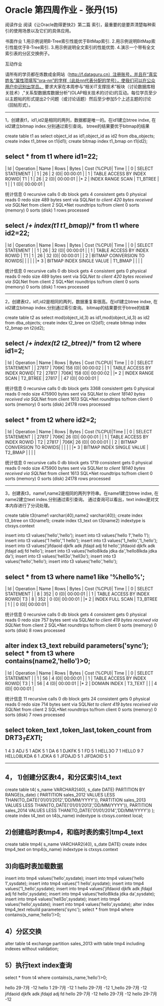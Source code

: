 Oracle 第四周作业 - 张丹(15)
========================================================

阅读作业 阅读《让Oracle跑得更快2》第二篇 索引，最重要的是要弄清楚每种索引的使用场景以及它们的具体应用。


书面作业 
1.用示例说明B-Tree索引性能优于BitMap索引.
2.用示例说明BitMap索引性能优于B-Tree索引.
3.用示例说明全文索引的性能优势.
4.演示一个带有全文索引表的分区交换例子。


互动作业 

请所有的学员都在炼数成金网站（http://f.dataguru.cn）注册账号，并且在“真实姓名”属性项填写“ora-nn”的字样（此处nn代表分配的学号），使我们可以在公众用户中识别出学员。 要求大家在本周参与“相关IT支撑技术”板块（讨论数据库相关技术）,"关系型数据库数据分析"(OLAP相关技术的讨论)的互动。每位学员至少以主题帖的形式提出2个问题（或讨论话题）然后至少参加5个上述主题的讨论（回帖形式）。

--------------------------------
1，创建表t1，id1,id2是相同的两列，数据都是唯一的。在id1建立btree indxe, 在id2建立bitmap index.分别通过索引查询。
btree的结果要优于bitmap的结果

create table t1 as select object_id as id1,object_id as id2 from dba_objects;
create index t1_btree on t1(id1);
create bitmap index t1_bmap on t1(id2);

select * from t1 where id1=22;
------------------------------------------------------------
| Id  | Operation                   | Name     | Rows  | Bytes | Cost (%CPU)| Time     |
|   0 | SELECT STATEMENT            |          |     1 |    26 |     2   (0)| 00:00:01 |
|   1 |  TABLE ACCESS BY INDEX ROWID| T1       |     1 |    26 |     2   (0)| 00:00:01 |
|*  2 |   INDEX RANGE SCAN          | T1_BTREE |     1 |       |     1   (0)| 00:00:01 |


统计信息
          0  recursive calls
          0  db block gets
          4  consistent gets
          0  physical reads
          0  redo size
        489  bytes sent via SQL*Net to client
        420  bytes received via SQL*Net from client
          2  SQL*Net roundtrips to/from client
          0  sorts (memory)
          0  sorts (disk)
          1  rows processed


select /*+ index(t1 t1_bmap)*/* from t1 where id2=22;
------------------------------------------------------------
| Id  | Operation                    | Name    | Rows  | Bytes | Cost (%CPU)| Time     |
|   0 | SELECT STATEMENT             |         |     1 |    26 |    32   (0)| 00:00:01 |
|   1 |  TABLE ACCESS BY INDEX ROWID | T1      |     1 |    26 |    32   (0)| 00:00:01 |
|   2 |   BITMAP CONVERSION TO ROWIDS|         |       |       |            |
|*  3 |    BITMAP INDEX SINGLE VALUE | T1_BMAP |       |       |            |

统计信息
          0  recursive calls
          0  db block gets
          4  consistent gets
          0  physical reads
          0  redo size
        489  bytes sent via SQL*Net to client
        420  bytes received via SQL*Net from client
          2  SQL*Net roundtrips to/from client
          0  sorts (memory)
          0  sorts (disk)
          1  rows processed






-----------------------------------
2，创建表t2，id1,id2是相同的两列，数据重复率很高。在id1建立btree indxe, 在id2建立bitmap index.分别通过索引查询。
bitmap的结果要优于btree的结果

create table t2 as select mod(object_id,3) as id1,mod(object_id,3) as id2 from dba_objects;
create index t2_bree on t2(id1);
create bitmap index t2_bmap on t2(id2);

select /*+ index(t2 t2_btree)*/* from t2 where id1=2;
--------------------------------------------------

| Id  | Operation                   | Name     | Rows  | Bytes | Cost (%CPU)| Time     |
|   0 | SELECT STATEMENT            |          | 27817 |   706K|   158   (0)| 00:00:02 |
|   1 |  TABLE ACCESS BY INDEX ROWID| T2       | 27817 |   706K|   158   (0)| 00:00:02 |
|*  2 |   INDEX RANGE SCAN          | T2_BTREE | 27817 |       |    47   (0)| 00:00:01 |

统计信息
          0  recursive calls
          0  db block gets
       3368  consistent gets
          0  physical reads
          0  redo size
     475900  bytes sent via SQL*Net to client
      18140  bytes received via SQL*Net from client
       1613  SQL*Net roundtrips to/from client
          0  sorts (memory)
          0  sorts (disk)
      24178  rows processed


select * from t2 where id2=2;
--------------------------------

| Id  | Operation                    | Name    | Rows  | Bytes | Cost (%CPU)|Time     |
|   0 | SELECT STATEMENT             |         | 27817 |   706K|    26   (0)| 00:00:01 |
|   1 |  TABLE ACCESS BY INDEX ROWID | T2      | 27817 |   706K|    26   (0)| 00:00:01 |
|   2 |   BITMAP CONVERSION TO ROWIDS|         |       |       |            |
|*  3 |    BITMAP INDEX SINGLE VALUE | T2_BMAP |       |       |            |

统计信息
          0  recursive calls
          0  db block gets
       1719  consistent gets
          0  physical reads
          0  redo size
     475900  bytes sent via SQL*Net to client
      18140  bytes received via SQL*Net from client
       1613  SQL*Net roundtrips to/from client
          0  sorts (memory)
          0  sorts (disk)
      24178  rows processed

-------------------------------------
3，创建表t3，name1,name2是相同的两列字符串。在name1建立btree indxe, 在name2建立text index.分别通过索引查询。
通过查询可以看出，text index是对文本内存进行了分词处理。


create table t3(name1 varchar(40),name2 varchar(40));
create index t3_btree on t3(name1);
create index t3_text on t3(name2) indextype is ctxsys.context

insert into t3 values('hello','hello');
insert into t3 values('hello 1','hello 1');
insert into t3 values('1 hello','1 hello');
insert into t3 values('1_hello','1_hello');
insert into t3 values('jifdaoid djkfk adk jfdajd adj fd  hello','jifdaoid djkfk adk jfdajd adj fd hello');
insert into t3 values('hello8lkda jdka da','hello8lkda jdka da');
insert into t3 values('hell3o','hell3o');
insert into t3 values('hello','hello');
insert into t3 values('hello','hello');



select * from t3 where name1 like '%hello%';
------------------------------------------------------------------------------
| Id  | Operation                   | Name     | Rows  | Bytes | Cost (%CPU)| Time     |
|   0 | SELECT STATEMENT            |          |     8 |   352 |     0   (0)| 00:00:01 |
|   1 |  TABLE ACCESS BY INDEX ROWID| T3       |     8 |   352 |     0   (0)| 00:00:01 |
|*  2 |   INDEX FULL SCAN           | T3_BTREE |     1 |       |     0   (0)| 00:00:01 |

统计信息
          0  recursive calls
          0  db block gets
          4  consistent gets
          0  physical reads
          0  redo size
        757  bytes sent via SQL*Net to client
        419  bytes received via SQL*Net from client
          2  SQL*Net roundtrips to/from client
          0  sorts (memory)
          0  sorts (disk)
          8  rows processed




alter index t3_text rebuild parameters('sync');
select * from t3 where contains(name2,'hello')>0;
--------------------------------------------------------------------------------
| Id  | Operation                   | Name    | Rows  | Bytes | Cost (%CPU)| Time     |
|   0 | SELECT STATEMENT            |         |     1 |    56 |     4   (0)| 00:00:01 |
|   1 |  TABLE ACCESS BY INDEX ROWID| T3      |     1 |    56 |     4   (0)| 00:00:01 |
|*  2 |   DOMAIN INDEX              | T3_TEXT |       |       |     4   (0)| 00:00:01 |

统计信息
         11  recursive calls
          0  db block gets
         24  consistent gets
          0  physical reads
          0  redo size
        714  bytes sent via SQL*Net to client
        419  bytes received via SQL*Net from client
          2  SQL*Net roundtrips to/from client
          0  sorts (memory)
          0  sorts (disk)
          7  rows processed


select token_text ,token_last,token_count from DR$T3_TEXT$I;
------------------------------------------------------
1  4	3
ADJ	5	1
ADK	5	1
DA	6	1
DJKFK	5	1
FD	5	1
HELL3O	7	1
HELLO	9	7
HELLO8LKDA	6	1
JDKA	6	1
JFDAJD	5	1
JIFDAOID	5	1

--------------------------------------
4，
1)创建分区表t4，和分区索引t4_text
---------------------------------------
create table t4(
s_name VARCHAR2(40),
s_date DATE)
PARTITION BY RANGE(s_date)
(
PARTITION sales_2012 VALUES LESS THAN(TO_DATE('01/01/2012','DD/MM/YYYY')),
PARTITION sales_2013 VALUES LESS THAN(TO_DATE('01/01/2013','DD/MM/YYYY')),
PARTITION sales_2014 VALUES LESS THAN(TO_DATE('01/01/2014','DD/MM/YYYY'))
);
create index t4_text on t4(s_name) indextype is ctxsys.context local;

2)创建临时表tmp4，和临时表的索引tmp4_text
------------------------------------------
create table tmp4(
s_name VARCHAR2(40),
s_date DATE)
create index tmp4_text on tmp4(s_name) indextype is ctxsys.context

3)向临时表加载数据
---------------------------
insert into tmp4 values('hello',sysdate);
insert into tmp4 values('hello 1',sysdate);
insert into tmp4 values('1 hello',sysdate);
insert into tmp4 values('1_hello',sysdate);
insert into tmp4 values('jifdaoid djkfk adk jfdajd adj fd  hello',sysdate);
insert into tmp4 values('hello8lkda jdka da',sysdate);
insert into tmp4 values('hell3o',sysdate);
insert into tmp4 values('hello',sysdate);
insert into tmp4 values('hello',sysdate);
alter index tmp4_text rebuild parameters('sync');
select * from tmp4 where contains(s_name,'hello')>0;

4）分区交换
-----------------------
alter table t4 exchange partition sales_2013 with table tmp4 including indexes without validation;

5）执行text index查询
----------------------------
select * from t4 where contains(s_name,'hello')>0;

hello     29-7月 -12
hello 1	  29-7月 -12
1 hello	  29-7月 -12
1_hello	  29-7月 -12
jifdaoid djkfk adk jfdajd adj fd  hello	29-7月 -12
hello	    29-7月 -12
hello	    29-7月 -12






